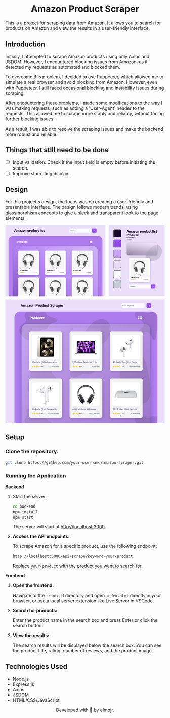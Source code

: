 <h1 align="center">Amazon Product Scraper</h1>


This is a project for scraping data from Amazon. It allows you to search for products on Amazon and view the results in a user-friendly interface.


## Introduction

Initially, I attempted to scrape Amazon products using only Axios and JSDOM. However, I encountered blocking issues from Amazon, as it detected my requests as automated and blocked them.

To overcome this problem, I decided to use Puppeteer, which allowed me to simulate a real browser and avoid blocking from Amazon. However, even with Puppeteer, I still faced occasional blocking and instability issues during scraping.

After encountering these problems, I made some modifications to the way I was making requests, such as adding a 'User-Agent' header to the requests. This allowed me to scrape more stably and reliably, without facing further blocking issues.

As a result, I was able to resolve the scraping issues and make the backend more robust and reliable.

## Things that still need to be done

- [ ] Input validation: Check if the input field is empty before initiating the search.
- [ ] Improve star rating display.

## Design

For this project's design, the focus was on creating a user-friendly and presentable interface. The design follows modern trends, using glassmorphism concepts to give a sleek and transparent look to the page elements.

![Styles gide figma](./assets/Desktop-figma.png "Styles gide figma")

## Setup

### **Clone the repository:**

   ```bash
   git clone https://github.com/your-username/amazon-scraper.git
   ```

### Running the Application

**Backend**

1. Start the server:

    ```bash
    cd backend
    npm install
    npm start
    ```

    The server will start at <http://localhost:3000>.

2. **Access the API endpoints:**

    To scrape Amazon for a specific product, use the following endpoint:

    ```bash
    http://localhost:3000/api/scrape?keyword=your-product
    ```

    Replace `your-product` with the product you want to search for.

**Frontend**

1. **Open the frontend:**

    Navigate to the `frontend` directory and open `index.html` directly in your browser,
    or use a local server extension like Live Server in VSCode.

2. **Search for products:**

    Enter the product name in the search box and press Enter or click the search button.

3. **View the results:**

    The search results will be displayed below the search box.
    You can see the product title, rating, number of reviews, and the product image.

## Technologies Used

- Node.js
- Express.js
- Axios
- JSDOM
- HTML/CSS/JavaScript

<p align="center">Developed with 💛 by <a target="_blank" href="http://elmojr.dev">elmojr</a>.</p>

